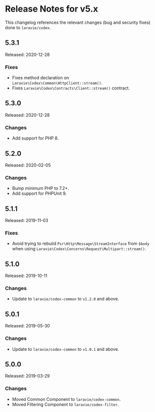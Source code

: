 # Release Notes for v5.x

This changelog references the relevant changes (bug and security fixes) done to `laravie/codex`.

## 5.3.1

Released: 2020-12-28

### Fixes

* Fixes method declaration on `Laravie\Codex\Common\HttpClient::stream()`.
* Fixes `Laravie\Codex\Contracts\Client::stream()` contract.

## 5.3.0

Released: 2020-12-28

### Changes

* Add support for PHP 8.

## 5.2.0

Released: 2020-02-05

### Changes 

* Bump minimum PHP to 7.2+.
* Add support for PHPUnit 9.

## 5.1.1

Released: 2019-11-03

### Fixes

* Avoid trying to rebuild `Psr\Http\Message\StreamInterface` from `$body` when using `Laravie\Codex\Concerns\Request\Multipart::stream()`.

## 5.1.0

Released: 2019-10-11

### Changes

* Update to `laravie/codex-common` to `v1.2.0` and above.

## 5.0.1

Released: 2019-05-30

### Changes

* Update to `laravie/codex-common` to `v1.0.1` and above.

## 5.0.0

Released: 2019-03-29

### Changes

* Moved Common Component to `laravie/codex-common`.
* Moved Filtering Component to `laravie/codex-filter`.
